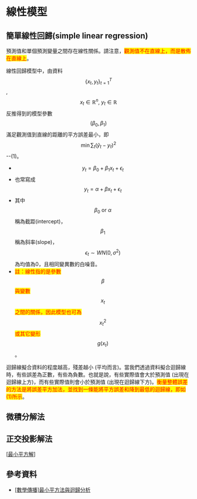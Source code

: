 # 線性模型

## 簡單線性回歸(simple linear regression)

預測值和單個預測變量之間存在線性關係。請注意，<mark style="color:red;">觀測值不在直線上，而是散佈在直線上</mark>。

線性回歸模型中，由資料$$\{x_t, y_t\}_{t=1}^T$$,  $$x_t \in \mathbb{R}^n,~y_t \in \mathbb{R}$$反推得到的模型參數$$(\beta_0, \beta_1)$$滿足觀測值到直線的距離的平方誤差最小，即$$\min \sum_t(\hat{y}_t-y_t)^2$$--(1)。

* $$y_t=\beta_0 +\beta_1x_t+\epsilon_t$$
* 也常寫成$$y_t=\alpha +\beta x_t+\epsilon_t$$
* 其中$$\beta_0 ~\text{or} ~ \alpha$$稱為截距(intercept)，$$\beta_1$$稱為斜率(slope)，$$\epsilon_t \sim WN(0, \sigma^2)$$為均值為0，且相同變異數的白噪音。
* <mark style="color:red;">註：線性指的是參數</mark>$$\beta$$<mark style="color:red;">與變數</mark>$$x_t$$<mark style="color:red;">之間的關係，因此模型也可為</mark>$$x_t^2$$<mark style="color:red;">或其它變形</mark>$$g(x_t)$$。

迴歸線擬合資料的程度越高，殘差越小 (平均而言)。當我們透過資料擬合迴歸線時，有些誤差為正數，有些為負數。也就是說，有些實際值會大於預測值 (出現在迴歸線上方)，而有些實際值則會小於預測值 (出現在迴歸線下方)。<mark style="color:red;">衡量整體誤差的方法是將誤差平方加法，並找到一條能將平方誤差和降到最低的迴歸線，即如(1)所示</mark>。

## 微積分解法



## 正交投影解法

\[[最小平方解](../linear-algebra/inner-product-space/least-square-solution.md)]



## 參考資料

* [\[數學傳播\]最小平方法與迴歸分析](https://web.math.sinica.edu.tw/mathmedia/HTMLarticle18.jsp?mID=41303)

